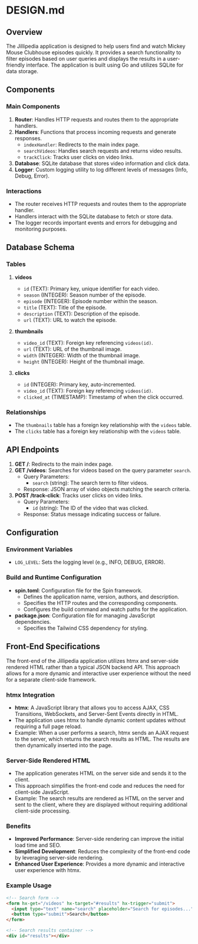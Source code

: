 # DESIGN.md

## Overview
The Jillipedia application is designed to help users find and watch Mickey Mouse Clubhouse episodes quickly. It provides a search functionality to filter episodes based on user queries and displays the results in a user-friendly interface. The application is built using Go and utilizes SQLite for data storage.

## Components
### Main Components
1. **Router**: Handles HTTP requests and routes them to the appropriate handlers.
2. **Handlers**: Functions that process incoming requests and generate responses.
   - `indexHandler`: Redirects to the main index page.
   - `searchVideos`: Handles search requests and returns video results.
   - `trackClick`: Tracks user clicks on video links.
3. **Database**: SQLite database that stores video information and click data.
4. **Logger**: Custom logging utility to log different levels of messages (Info, Debug, Error).

### Interactions
- The router receives HTTP requests and routes them to the appropriate handler.
- Handlers interact with the SQLite database to fetch or store data.
- The logger records important events and errors for debugging and monitoring purposes.

## Database Schema
### Tables
1. **videos**
   - `id` (TEXT): Primary key, unique identifier for each video.
   - `season` (INTEGER): Season number of the episode.
   - `episode` (INTEGER): Episode number within the season.
   - `title` (TEXT): Title of the episode.
   - `description` (TEXT): Description of the episode.
   - `url` (TEXT): URL to watch the episode.

2. **thumbnails**
   - `video_id` (TEXT): Foreign key referencing `videos(id)`.
   - `url` (TEXT): URL of the thumbnail image.
   - `width` (INTEGER): Width of the thumbnail image.
   - `height` (INTEGER): Height of the thumbnail image.

3. **clicks**
   - `id` (INTEGER): Primary key, auto-incremented.
   - `video_id` (TEXT): Foreign key referencing `videos(id)`.
   - `clicked_at` (TIMESTAMP): Timestamp of when the click occurred.

### Relationships
- The `thumbnails` table has a foreign key relationship with the `videos` table.
- The `clicks` table has a foreign key relationship with the `videos` table.

## API Endpoints
1. **GET /**: Redirects to the main index page.
2. **GET /videos**: Searches for videos based on the query parameter `search`.
   - Query Parameters:
     - `search` (string): The search term to filter videos.
   - Response: JSON array of video objects matching the search criteria.
3. **POST /track-click**: Tracks user clicks on video links.
   - Query Parameters:
     - `id` (string): The ID of the video that was clicked.
   - Response: Status message indicating success or failure.

## Configuration
### Environment Variables
- `LOG_LEVEL`: Sets the logging level (e.g., INFO, DEBUG, ERROR).

### Build and Runtime Configuration
- **spin.toml**: Configuration file for the Spin framework.
  - Defines the application name, version, authors, and description.
  - Specifies the HTTP routes and the corresponding components.
  - Configures the build command and watch paths for the application.
- **package.json**: Configuration file for managing JavaScript dependencies.
  - Specifies the Tailwind CSS dependency for styling.

## Front-End Specifications
The front-end of the Jillipedia application utilizes htmx and server-side rendered HTML rather than a typical JSON backend API. This approach allows for a more dynamic and interactive user experience without the need for a separate client-side framework.

### htmx Integration
- **htmx**: A JavaScript library that allows you to access AJAX, CSS Transitions, WebSockets, and Server-Sent Events directly in HTML.
- The application uses htmx to handle dynamic content updates without requiring a full page reload.
- Example: When a user performs a search, htmx sends an AJAX request to the server, which returns the search results as HTML. The results are then dynamically inserted into the page.

### Server-Side Rendered HTML
- The application generates HTML on the server side and sends it to the client.
- This approach simplifies the front-end code and reduces the need for client-side JavaScript.
- Example: The search results are rendered as HTML on the server and sent to the client, where they are displayed without requiring additional client-side processing.

### Benefits
- **Improved Performance**: Server-side rendering can improve the initial load time and SEO.
- **Simplified Development**: Reduces the complexity of the front-end code by leveraging server-side rendering.
- **Enhanced User Experience**: Provides a more dynamic and interactive user experience with htmx.

### Example Usage
```html
<!-- Search form -->
<form hx-get="/videos" hx-target="#results" hx-trigger="submit">
  <input type="text" name="search" placeholder="Search for episodes...">
  <button type="submit">Search</button>
</form>

<!-- Search results container -->
<div id="results"></div>
```

